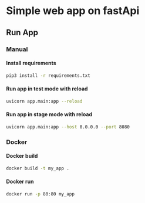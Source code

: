 # Simple web app on fastApi

## Run App

### Manual

#### Install requirements

```bash
pip3 install -r requirements.txt
```

#### Run app in test mode with reload

```bash
uvicorn app.main:app --reload
```

#### Run app in stage mode with reload

```bash
uvicorn app.main:app --host 0.0.0.0 --port 8080
```

### Docker

#### Docker build

```bash
docker build -t my_app .
```

#### Docker run

```bash
docker run -p 80:80 my_app
```
